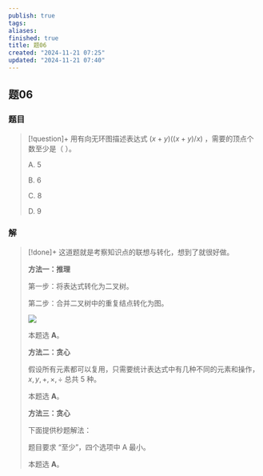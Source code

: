 ```yaml
---
publish: true
tags: 
aliases: 
finished: true
title: 题06
created: "2024-11-21 07:25"
updated: "2024-11-21 07:40"
---
```

## 题06
### 题目
> [!question]+
> 用有向无环图描述表达式 $(x + y)((x + y) / x)$ ，需要的顶点个数至少是（ ）。
> 
> A. 5
> 
> B. 6
> 
> C. 8
> 
> D. 9
### 解
> [!done]+
> 这道题就是考察知识点的联想与转化，想到了就很好做。
> 
> **方法一：推理**
> 
> 第一步：将表达式转化为二叉树。
> 
> 第二步：合并二叉树中的重复结点转化为图。
> 
> ![](https://picx.zhimg.com/v2-498c9699ff385bb89938f6a6b237a789_r.jpg)
> 
> 本题选 **A**。
> 
> **方法二：贪心**
> 
> 假设所有元素都可以复用，只需要统计表达式中有几种不同的元素和操作， $x,y,+,\times,\div$ 总共 5 种。
> 
> 本题选 **A**。
> 
> **方法三：贪心**
> 
> 下面提供秒题解法：
> 
> 题目要求 “至少”，四个选项中 A 最小。
> 
> 本题选 **A**。